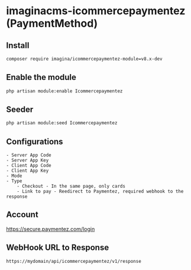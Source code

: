 # imaginacms-icommercepaymentez (PaymentMethod)

## Install
```bash
composer require imagina/icommercepaymentez-module=v8.x-dev
```

## Enable the module
```bash
php artisan module:enable Icommercepaymentez
```

## Seeder

```bash
php artisan module:seed Icommercepaymentez
```

## Configurations
    - Server App Code
    - Server App Key
	- Client App Code
    - Client App Key
    - Mode
    - Type
        - Checkout - In the same page, only cards
        - Link to pay - Reedirect to Paymentez, required webhook to the response

## Account
https://secure.paymentez.com/login

## WebHook URL to Response
    https://mydomain/api/icommercepaymentez/v1/response
